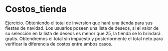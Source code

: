 # Costos_tienda
Ejercicio.
Obteniendo el total de inversion que hará una tienda para sus fiestas de navidad.
Los usuarios poseen una lista de deseos, si el valor de su selección en la lista de deseos
es menor que 25, la tienda se lo brindará gratis.
Obtendremos el total sin impuesto y posteriormente el total neto para verificar la diferencia
de costos entre ambos casos.
